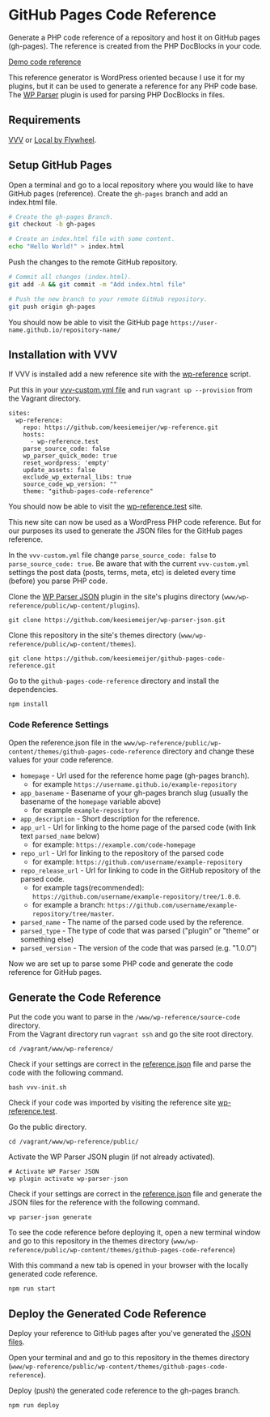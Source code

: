 # GitHub Pages Code Reference

Generate a PHP code reference of a repository and host it on GitHub pages (gh-pages). The reference is created from the PHP DocBlocks in your code.

[Demo code reference](https://keesiemeijer.github.io/related-posts-by-taxonomy/)

This reference generator is WordPress oriented because I use it for my plugins, but it can be used to generate a reference for any PHP code base. The [WP Parser](https://github.com/WordPress/phpdoc-parser) plugin is used for parsing PHP DocBlocks in files.

## Requirements
[VVV](https://github.com/Varying-Vagrant-Vagrants/VVV) or [Local by Flywheel](https://local.getflywheel.com/).

## Setup GitHub Pages
Open a terminal and go to a local repository where you would like to have GitHub pages (reference). Create the `gh-pages` branch and add an index.html file.
```bash
# Create the gh-pages Branch.
git checkout -b gh-pages

# Create an index.html file with some content.
echo "Hello World!" > index.html
```

Push the changes to the remote GitHub repository.
```bash
# Commit all changes (index.html).
git add -A && git commit -m "Add index.html file"

# Push the new branch to your remote GitHub repository.
git push origin gh-pages
```

You should now be able to visit the GitHub page `https://user-name.github.io/repository-name/`

## Installation with VVV

If VVV is installed add a new reference site with the [wp-reference](https://github.com/keesiemeijer/wp-reference) script.

Put this in your [vvv-custom.yml file](https://varyingvagrantvagrants.org/docs/en-US/adding-a-new-site/) and run `vagrant up --provision` from the Vagrant directory.

```
sites:
  wp-reference:
    repo: https://github.com/keesiemeijer/wp-reference.git
    hosts:
      - wp-reference.test
    parse_source_code: false
    wp_parser_quick_mode: true
    reset_wordpress: 'empty'
    update_assets: false
    exclude_wp_external_libs: true
    source_code_wp_version: ""
    theme: "github-pages-code-reference"
```

You should now be able to visit the [wp-reference.test](http://wp-reference.test) site. 

This new site can now be used as a WordPress PHP code reference. But for our purposes its used to generate the JSON files for the GitHub pages reference.

In the `vvv-custom.yml` file change `parse_source_code: false` to `parse_source_code: true`. Be aware that with the current `vvv-custom.yml` settings the post data (posts, terms, meta, etc) is deleted every time (before) you parse PHP code.

Clone the [WP Parser JSON](https://github.com/keesiemeijer/wp-parser-json) plugin in the site's plugins directory (`www/wp-reference/public/wp-content/plugins`).
```
git clone https://github.com/keesiemeijer/wp-parser-json.git
```

Clone this repository in the site's themes directory (`www/wp-reference/public/wp-content/themes`).
```
git clone https://github.com/keesiemeijer/github-pages-code-reference.git
```

Go to the `github-pages-code-reference` directory and install the dependencies.
```
npm install
```

### Code Reference Settings
Open the reference.json file in the `www/wp-reference/public/wp-content/themes/github-pages-code-reference` directory and change these values for your code reference.

* `homepage` - Url used for the reference home page (gh-pages branch).
  * for example `https://username.github.io/example-repository`
* `app_basename` - Basename of your gh-pages branch slug (usually the basename of the `homepage` variable above)
  * for example `example-repository`
* `app_description` - Short description for the reference.
* `app_url` - Url for linking to the home page of the parsed code (with link text `parsed_name` below)
  * for example: `https://example.com/code-homepage`
* `repo_url` - Url for linking to the repository of the parsed code
  * for example: `https://github.com/username/example-repository`
* `repo_release_url` - Url for linking to code in the GitHub repository of the parsed code.
  * for example tags(recommended): `https://github.com/username/example-repository/tree/1.0.0`.
  * for example a branch: `https://github.com/username/example-repository/tree/master`.
* `parsed_name` - The name of the parsed code used by the reference.
* `parsed_type` - The type of code that was parsed ("plugin" or "theme" or something else)
* `parsed_version` - The version of the code that was parsed (e.g. "1.0.0")

Now we are set up to parse some PHP code and generate the code reference for GitHub pages.

## Generate the Code Reference
Put the code you want to parse in the `/www/wp-reference/source-code` directory.  
From the Vagrant directory run `vagrant ssh` and go the site root directory.
```
cd /vagrant/www/wp-reference/
```

Check if your settings are correct in the [reference.json](#code-reference-settings) file and parse the code with the following command.
```
bash vvv-init.sh
```

Check if your code was imported by visiting the reference site [wp-reference.test](http://wp-reference.test).

Go the public directory.
```
cd /vagrant/www/wp-reference/public/
```

Activate the WP Parser JSON plugin (if not already activated).
```
# Activate WP Parser JSON
wp plugin activate wp-parser-json
```

Check if your settings are correct in the [reference.json](#code-reference-settings) file and generate the JSON files for the reference with the following command.
```
wp parser-json generate
```
To see the code reference before deploying it, open a new terminal window and go to this repository in the themes directory (`www/wp-reference/public/wp-content/themes/github-pages-code-reference`)

With this command a new tab is opened in your browser with the locally generated code reference.
```
npm run start
```

## Deploy the Generated Code Reference
Deploy your reference to GitHub pages after you've generated the [JSON files](#generate-the-code-reference). 

Open your terminal and and go to this repository in the themes directory (`www/wp-reference/public/wp-content/themes/github-pages-code-reference`).

Deploy (push) the generated code reference to the gh-pages branch.
```
npm run deploy
```
